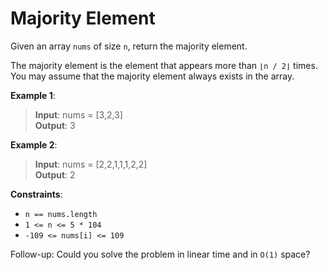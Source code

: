 # Majority Element

Given an array `nums` of size `n`, return the majority element.

The majority element is the element that appears more than `⌊n / 2⌋` times. You may assume that the majority element always exists in the array.

 

**Example 1**:

> **Input**: nums = [3,2,3]  
**Output**: 3


**Example 2**:

> **Input**: nums = [2,2,1,1,1,2,2]  
**Output**: 2
 

**Constraints**:

* `n == nums.length`
* `1 <= n <= 5 * 104`
* `-109 <= nums[i] <= 109`
 

Follow-up: Could you solve the problem in linear time and in `O(1)` space?